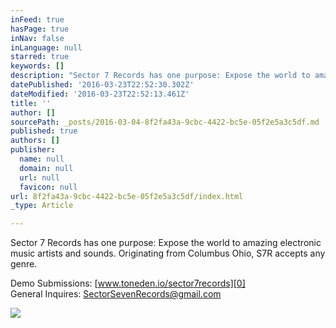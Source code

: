 ```yaml
---
inFeed: true
hasPage: true
inNav: false
inLanguage: null
starred: true
keywords: []
description: "Sector 7 Records has one purpose: Expose the world to amazing electronic\n music artists and sounds. Originating from Columbus Ohio, S7R accepts \nany genre."
datePublished: '2016-03-23T22:52:30.302Z'
dateModified: '2016-03-23T22:52:13.461Z'
title: ''
author: []
sourcePath: _posts/2016-03-04-8f2fa43a-9cbc-4422-bc5e-05f2e5a3c5df.md
published: true
authors: []
publisher:
  name: null
  domain: null
  url: null
  favicon: null
url: 8f2fa43a-9cbc-4422-bc5e-05f2e5a3c5df/index.html
_type: Article

---
```

Sector 7 Records has one purpose: Expose the world to amazing electronic
music artists and sounds. Originating from Columbus Ohio, S7R accepts 
any genre.

Demo Submissions: [www.toneden.io/sector7records][0]  
General Inquires: [SectorSevenRecords@gmail.com][1]

[][1]
![](https://the-grid-user-content.s3-us-west-2.amazonaws.com/26a54563-75d3-4aa3-9e3d-fdca586ea3cf.png)

[0]: https://exit.sc/?url=https%3A%2F%2Fwww.toneden.io%2Fsector7records "https://www.toneden.io/sector7records"
[1]: mailto:SectorSevenRecords@gmail.com